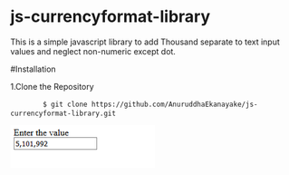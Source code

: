 # js-currencyformat-library

This is a simple javascript library to add Thousand separate to text input values and neglect non-numeric except dot. 

#Installation

1.Clone the Repository
```
		$ git clone https://github.com/AnuruddhaEkanayake/js-currencyformat-library.git
``` 
	

 
![alt text](https://github.com/AnuruddhaEkanayake/js-currencyformat-library/blob/master/Screenshot_2019-01-31%20JSLibrary.png)
